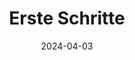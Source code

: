 ---
title: "Erste Schritte"
date: 2024-04-03
description: 
draft: false
collapsible: true
weight: 1 
---